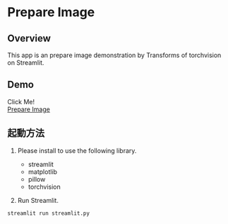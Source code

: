 # Prepare Image

## Overview

This app is an prepare image demonstration by Transforms of torchvision on Streamlit.

## Demo

Click Me!  
[Prepare Image](https://prepare-image.streamlit.app/)

## 起動方法

1. Please install to use the following library.

   - streamlit
   - matplotlib
   - pillow
   - torchvision

2. Run Streamlit.

```bash:
streamlit run streamlit.py
```
